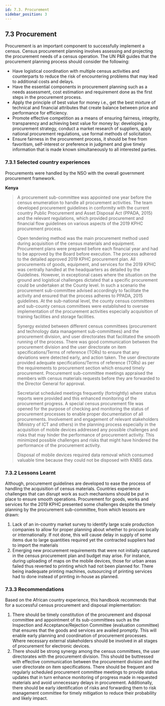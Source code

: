 ```yaml
---
id: 7.3. Procurement
sidebar_position: 3
---
```



## 7.3 Procurement 
Procurement is an important component to successfully implement a census. Census procurement planning involves assessing and projecting the procurement needs of a census operation. The UN P&R guides that the procurement planning process should consider the following:
-	Have logistical coordination with multiple census activities and counterparts to reduce the risk of encountering problems that may lead to additional costs and delays.
-	Have the essential components in procurement planning such as a needs assessment, cost estimation and requirement done as the first steps in the procurement process.
-	Apply the principle of best value for money i.e., get the best mixture of technical and financial attributes that create balance between price and performance for efficiency.
-	Promote effective competition as a means of ensuring fairness, integrity, transparency and achieving best value for money by: developing a procurement strategy, conduct a market research of suppliers, apply national procurement regulations, use formal methods of solicitation.
-	Ensure fairness in the procurement process, it should be free from favoritism, self-interest or preference in judgment and give timely information that is made known simultaneously to all interested parties.

### 7.3.1	Selected country experiences
Procurements were handled by the NSO with the overall government procurement framework.

**Kenya**
>A procurement sub-committee was appointed one year before the census enumeration to handle all procurement activities. The team developed procurement guidelines in conformity with the current country Public Procurement and Asset Disposal Act (PPADA, 2015) and the relevant regulations, which provided procurement and financial flow guidelines on various aspects of the 2019 KPHC procurement process.  
>
>Open tendering method was the main procurement method used during acquisition of the census materials and equipment. Procurement plans were prepared before each financial year and had to be approved by the Board before execution. The process adhered to the detailed approved 2019 KPHC procurement plan. All procurements of goods, equipment, and services for the 2019 KPHC was centrally handled at the headquarters as detailed by the Guidelines. However, in exceptional cases where the situation on the ground and logistical challenges dictated that a specific procurement could be undertaken at the County level. In such a scenario the procurement sub-committee advised accordingly to facilitate the activity and ensured that the process adheres to PPADA, 2015 guidelines.  At the sub-national level, the county census committees and sub-county census committees were established to oversee implementation of the procurement activities especially acquisition of training facilities and storage facilities.
>
>Synergy existed between different census committees (procurement and technology data management sub-committees) and the procurement division, and user directorates that facilitated the smooth running of the process. There was good communication between the procurement division and the user directorate on item specifications/Terms of reference (TORs) to ensure that any deviations were detected early, and action taken. The user directorate provided adequate specifications/Terms of reference (TORs) as per the requirements to procurement section which ensured timely procurement. Procurement sub-committee meetings appraised the members with census materials requests before they are forwarded to the Director General for approval.
>
>Secretariat scheduled meetings frequently (fortnightly) where status reports were provided and this enhanced monitoring of the procurement progress. A special census procurement file was opened for the purpose of checking and monitoring the status of procurement processes to enable proper documentation of all procurements.
Involvement and engagement of relevant stakeholders (Ministry of ICT and others) in the planning process especially in the acquisition of mobile devices addressed any possible challenges and risks that may hinder the performance of procurement activity. This minimized possible challenges and risks that might have hindered the performance of the procurement activity.
>
>Disposal of mobile devices required data removal which consumed valuable time because they could not be disposed with KNBS data.

### 7.3.2	Lessons Learnt
Although, procurement guidelines are developed to ease the process of handling the acquisition of census materials. Countries experience challenges that can disrupt work as such mechanisms should be put in place to ensure smooth operations. Procurement for goods, works and services for the 2019 KPHC presented some challenges despite the timely planning by the procurement sub-committee, from which lessons are drawn:
1.	Lack of an in-country market survey to identify large scale production companies to allow for proper planning about whether to procure locally or internationally. If not done, this will cause delay in supply of some items due to large quantities required yet the contracted suppliers had to import the materials 
2.	Emerging new procurement requirements that were not initially captured in the census procurement plan and budget may arise. For instance, during uploading of maps on the mobile devices, those for urban areas failed thus reverted to printing which had not been planned for. There being inadequate printing machines, outsourcing of printing services had to done instead of printing in-house as planned.

### 7.3.3	Recommendations
Based on the African country experience, this handbook recommends that for a successful census procurement and disposal implementation: 
1.	There should be timely constitution of the procurement and disposal committee and appointment of its sub-committees such as the Inspection and Acceptance/Rejection Committee (evaluation committee) that ensures that the goods and services are availed promptly. This will enable early planning and coordination of procurement processes. Where necessary external stakeholders should be involved in all stages of procurement for electronic devices.
2.	There should be strong synergy among the census committees, the user directorates with the procurement division. This should be buttressed with effective communication between the procurement division and the user directorate on item specifications. There should be frequent and regularly scheduled procurement committee meetings to provide status updates that in turn enhance monitoring of progress made in requested materials and avoid unnecessary delays in procurement. Additionally, there should be early identification of risks and forwarding them to risk management committee for timely mitigation to reduce their probability and likely impact.
